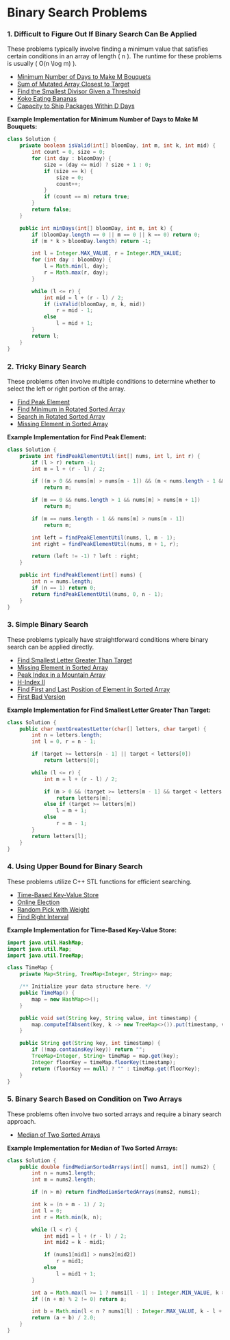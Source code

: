 # Binary Search Problems

### 1. Difficult to Figure Out If Binary Search Can Be Applied
These problems typically involve finding a minimum value that satisfies certain conditions in an array of length \( n \). The runtime for these problems is usually \( O(n \log m) \).

- [Minimum Number of Days to Make M Bouquets](https://leetcode.com/problems/minimum-number-of-days-to-make-m-bouquets/)
- [Sum of Mutated Array Closest to Target](https://leetcode.com/problems/sum-of-mutated-array-closest-to-target/)
- [Find the Smallest Divisor Given a Threshold](https://leetcode.com/problems/find-the-smallest-divisor-given-a-threshold/)
- [Koko Eating Bananas](https://leetcode.com/problems/koko-eating-bananas/)
- [Capacity to Ship Packages Within D Days](https://leetcode.com/problems/capacity-to-ship-packages-within-d-days/)

**Example Implementation for Minimum Number of Days to Make M Bouquets:**

```java
class Solution {
    private boolean isValid(int[] bloomDay, int m, int k, int mid) {
        int count = 0, size = 0;
        for (int day : bloomDay) {
            size = (day <= mid) ? size + 1 : 0;
            if (size == k) {
                size = 0;
                count++;
            }
            if (count == m) return true;
        }
        return false;
    }

    public int minDays(int[] bloomDay, int m, int k) {
        if (bloomDay.length == 0 || m == 0 || k == 0) return 0;
        if (m * k > bloomDay.length) return -1;

        int l = Integer.MAX_VALUE, r = Integer.MIN_VALUE;
        for (int day : bloomDay) {
            l = Math.min(l, day);
            r = Math.max(r, day);
        }

        while (l <= r) {
            int mid = l + (r - l) / 2;
            if (isValid(bloomDay, m, k, mid))
                r = mid - 1;
            else
                l = mid + 1;
        }
        return l;
    }
}
```

### 2. Tricky Binary Search
These problems often involve multiple conditions to determine whether to select the left or right portion of the array.

- [Find Peak Element](https://leetcode.com/problems/find-peak-element/)
- [Find Minimum in Rotated Sorted Array](https://leetcode.com/problems/find-minimum-in-rotated-sorted-array/)
- [Search in Rotated Sorted Array](https://leetcode.com/problems/search-in-rotated-sorted-array/)
- [Missing Element in Sorted Array](https://leetcode.com/problems/missing-element-in-sorted-array/)

**Example Implementation for Find Peak Element:**

```java
class Solution {
    private int findPeakElementUtil(int[] nums, int l, int r) {
        if (l > r) return -1;
        int m = l + (r - l) / 2;

        if ((m > 0 && nums[m] > nums[m - 1]) && (m < nums.length - 1 && nums[m] > nums[m + 1]))
            return m;

        if (m == 0 && nums.length > 1 && nums[m] > nums[m + 1])
            return m;

        if (m == nums.length - 1 && nums[m] > nums[m - 1])
            return m;

        int left = findPeakElementUtil(nums, l, m - 1);
        int right = findPeakElementUtil(nums, m + 1, r);

        return (left != -1) ? left : right;
    }

    public int findPeakElement(int[] nums) {
        int n = nums.length;
        if (n == 1) return 0;
        return findPeakElementUtil(nums, 0, n - 1);
    }
}

```

### 3. Simple Binary Search
These problems typically have straightforward conditions where binary search can be applied directly.

- [Find Smallest Letter Greater Than Target](https://leetcode.com/problems/find-smallest-letter-greater-than-target/)
- [Missing Element in Sorted Array](https://leetcode.com/problems/missing-element-in-sorted-array/)
- [Peak Index in a Mountain Array](https://leetcode.com/problems/peak-index-in-a-mountain-array/)
- [H-Index II](https://leetcode.com/problems/h-index-ii/)
- [Find First and Last Position of Element in Sorted Array](https://leetcode.com/problems/find-first-and-last-position-of-element-in-sorted-array/)
- [First Bad Version](https://leetcode.com/problems/first-bad-version/)

**Example Implementation for Find Smallest Letter Greater Than Target:**

```java
class Solution {
    public char nextGreatestLetter(char[] letters, char target) {
        int n = letters.length;
        int l = 0, r = n - 1;

        if (target >= letters[n - 1] || target < letters[0])
            return letters[0];

        while (l <= r) {
            int m = l + (r - l) / 2;

            if (m > 0 && (target >= letters[m - 1] && target < letters[m]))
                return letters[m];
            else if (target >= letters[m])
                l = m + 1;
            else    
                r = m - 1;
        }
        return letters[l];
    }
}

```

### 4. Using Upper Bound for Binary Search
These problems utilize C++ STL functions for efficient searching.

- [Time-Based Key-Value Store](https://leetcode.com/problems/time-based-key-value-store/)
- [Online Election](https://leetcode.com/problems/online-election/)
- [Random Pick with Weight](https://leetcode.com/problems/random-pick-with-weight/)
- [Find Right Interval](https://leetcode.com/problems/find-right-interval/)

**Example Implementation for Time-Based Key-Value Store:**

```java
import java.util.HashMap;
import java.util.Map;
import java.util.TreeMap;

class TimeMap {
    private Map<String, TreeMap<Integer, String>> map;

    /** Initialize your data structure here. */
    public TimeMap() {
        map = new HashMap<>();
    }

    public void set(String key, String value, int timestamp) {
        map.computeIfAbsent(key, k -> new TreeMap<>()).put(timestamp, value);
    }

    public String get(String key, int timestamp) {
        if (!map.containsKey(key)) return "";
        TreeMap<Integer, String> timeMap = map.get(key);
        Integer floorKey = timeMap.floorKey(timestamp);
        return (floorKey == null) ? "" : timeMap.get(floorKey);
    }
}

```

### 5. Binary Search Based on Condition on Two Arrays
These problems often involve two sorted arrays and require a binary search approach.

- [Median of Two Sorted Arrays](https://leetcode.com/problems/median-of-two-sorted-arrays/)

**Example Implementation for Median of Two Sorted Arrays:**

```java
class Solution {
    public double findMedianSortedArrays(int[] nums1, int[] nums2) {
        int n = nums1.length;
        int m = nums2.length;

        if (n > m) return findMedianSortedArrays(nums2, nums1);

        int k = (n + m - 1) / 2;
        int l = 0;
        int r = Math.min(k, n);

        while (l < r) {
            int mid1 = l + (r - l) / 2;
            int mid2 = k - mid1;

            if (nums1[mid1] > nums2[mid2])
                r = mid1;
            else
                l = mid1 + 1;
        }

        int a = Math.max(l >= 1 ? nums1[l - 1] : Integer.MIN_VALUE, k >= l ? nums2[k - l] : Integer.MIN_VALUE);
        if ((n + m) % 2 != 0) return a;

        int b = Math.min(l < n ? nums1[l] : Integer.MAX_VALUE, k - l + 1 < m ? nums2[k - l + 1] : Integer.MAX_VALUE);
        return (a + b) / 2.0;
    }
}

```
